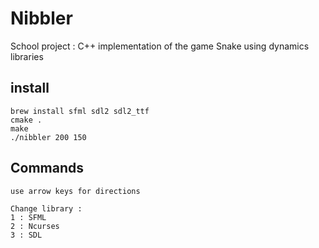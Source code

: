# Nibbler
School project : C++ implementation of the game Snake using dynamics libraries

## install
```
brew install sfml sdl2 sdl2_ttf
cmake .
make
./nibbler 200 150
```

## Commands
```
use arrow keys for directions

Change library :
1 : SFML 
2 : Ncurses
3 : SDL
```

